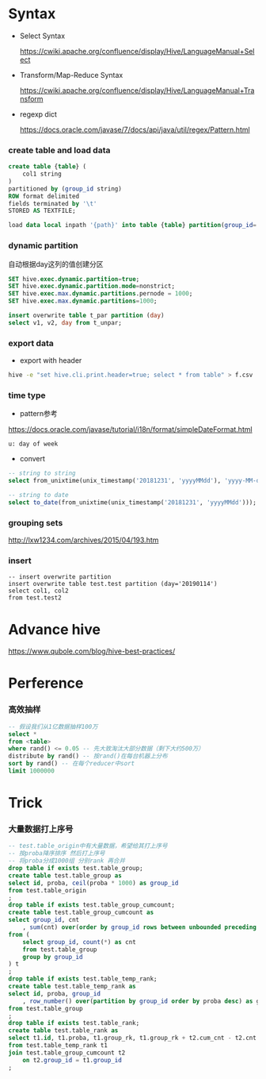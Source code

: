 # Syntax

* Select Syntax
    
  https://cwiki.apache.org/confluence/display/Hive/LanguageManual+Select
    
* Transform/Map-Reduce Syntax
  
  https://cwiki.apache.org/confluence/display/Hive/LanguageManual+Transform
    
* regexp dict
  
  https://docs.oracle.com/javase/7/docs/api/java/util/regex/Pattern.html
    
### create table and load data
  
```sql
create table {table} (
    col1 string
)
partitioned by (group_id string)
ROW format delimited
fields terminated by '\t'
STORED AS TEXTFILE;

load data local inpath '{path}' into table {table} partition(group_id='1');

```

### dynamic partition

自动根据day这列的值创建分区

```sql
SET hive.exec.dynamic.partition=true;  
SET hive.exec.dynamic.partition.mode=nonstrict; 
SET hive.exec.max.dynamic.partitions.pernode = 1000;
SET hive.exec.max.dynamic.partitions=1000;

insert overwrite table t_par partition (day)
select v1, v2, day from t_unpar;
```

### export data

* export with header

```sh
hive -e "set hive.cli.print.header=true; select * from table" > f.csv
```

### time type

* pattern参考

https://docs.oracle.com/javase/tutorial/i18n/format/simpleDateFormat.html

`u: day of week`

* convert

```sql
-- string to string
select from_unixtime(unix_timestamp('20181231', 'yyyyMMdd'), 'yyyy-MM-dd');

-- string to date
select to_date(from_unixtime(unix_timestamp('20181231', 'yyyyMMdd')));
```

### grouping sets

http://lxw1234.com/archives/2015/04/193.htm

### insert

```
-- insert overwrite partition
insert overwrite table test.test partition (day='20190114')
select col1, col2
from test.test2
```

# Advance hive

https://www.qubole.com/blog/hive-best-practices/

# Perference

### 高效抽样

```sql
-- 假设我们从1亿数据抽样100万
select *
from <table>
where rand() <= 0.05 -- 先大致淘汰大部分数据（剩下大约500万）
distribute by rand() -- 按rand()在每台机器上分布
sort by rand() -- 在每个reducer中sort
limit 1000000
```

# Trick

### 大量数据打上序号

```sql
-- test.table_origin中有大量数据，希望给其打上序号
-- 按proba降序排序 然后打上序号
-- 将proba分成1000组 分别rank 再合并
drop table if exists test.table_group;
create table test.table_group as
select id, proba, ceil(proba * 1000) as group_id
from test.table_origin
;
drop table if exists test.table_group_cumcount;
create table test.table_group_cumcount as
select group_id, cnt
    , sum(cnt) over(order by group_id rows between unbounded preceding and current row) as cum_cnt
from (
    select group_id, count(*) as cnt
    from test.table_group
    group by group_id
) t
;
drop table if exists test.table_temp_rank;
create table test.table_temp_rank as
select id, proba, group_id
    , row_number() over(partition by group_id order by proba desc) as group_rk
from test.table_group
;
drop table if exists test.table_rank;
create table test.table_rank as
select t1.id, t1.proba, t1.group_rk, t1.group_rk + t2.cum_cnt - t2.cnt as rk
from test.table_temp_rank t1
join test.table_group_cumcount t2
    on t2.group_id = t1.group_id
;

```